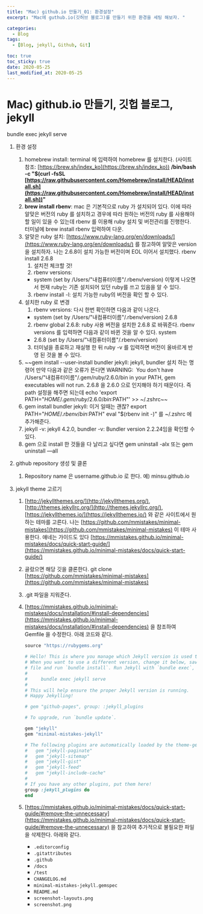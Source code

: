 ```yaml
---
title: "Mac) github.io 만들기_01: 환경설정"
excerpt: "Mac에 guthub.io(깃허브 블로그)를 만들기 위한 환경을 세팅 해보자. "

categories:
  - Blog
tags:
  - [Blog, jekyll, Github, Git]

toc: true
toc_sticky: true
date: 2020-05-25
last_modified_at: 2020-05-25
---
```


# Mac) github.io 만들기, 깃헙 블로그, jekyll

bundle exec jekyll serve

1. 환경 설정
   1. homebrew install: terminal 에 입력하여 homebrew 를 설치한다.
      (사이트 참조: [https://brew.sh/index_ko](https://brew.sh/index_ko))
      **/bin/bash -c "$(curl -fsSL [https://raw.githubusercontent.com/Homebrew/install/HEAD/install.sh](https://raw.githubusercontent.com/Homebrew/install/HEAD/install.sh))"**
   2. **brew install rbenv**: mac 은 기본적으로 ruby 가 설치되어 있다. 이에 따라 알맞은 버전의 ruby 를 설치하고 경우에 따라 원하는 버전의 ruby 를 사용해야할 일이 있을 수 있는데 rbenv 를 이용해 ruby 설치 및 버전관리를 진행한다. 터미널에 brew install rbenv 입력하여 다운.
   3. 알맞은 ruby 설치: [https://www.ruby-lang.org/en/downloads/](https://www.ruby-lang.org/en/downloads/) 를 참고하여 알맞은 version을 설치하자. 나는 2.6.8이 설치 가능한 버전이며 EOL 이어서 설치했다. rbenv install 2.6.8
      1. 설치전 체크할 것!
      2. rbenv versions:
      - system (set by /Users/"내컴퓨터이름"/.rbenv/version) 이렇게 나오면서 현재 ruby는 기존 설치되어 있던 ruby를 쓰고 있음을 알 수 있다.
      3. rbenv install -l: 설치 가능한 ruby의 버전을 확인 할 수 있다.
   4. 설치한 ruby 로 변경
      1. rbenv versions: 다시 한번 확인하면 다음과 같이 나온다.
      - system (set by /Users/"내컴퓨터이름"/.rbenv/version)
        2.6.8
      2. rbenv global 2.6.8: ruby 사용 버전을 설치한 2.6.8 로 바꿔준다.
         rbenv versions 를 입력하면 다음과 같이 바뀐 것을 알 수 있다.
         system
      - 2.6.8 (set by /Users/"내컴퓨터이름"/.rbenv/version)
      3. 터미널을 종료하고 재실행 한 뒤 ruby -v 를 입력하면 버전이 올바르게 반영 된 것을 볼 수 있다.
   5. ~~gem install --user-install bundler jekyll: jekyll, bundler 설치 하는 명령어
      만약 다음과 같은 오류가 뜬다면
      WARNING:  You don't have /Users/"내컴퓨터이름"/.gem/ruby/2.6.0/bin in your PATH, gem executables will not run.
      2.6.8 을 2.6.0 으로 인지해야 하기 때문이다. 즉 path 설정을 해주면 되는데
      echo 'export PATH="$HOME/.gem/ruby/2.6.0/bin:$PATH"' >> ~/.zshrc~~
   6. gem install bundler jekyll: 이거 일때는 괜찮?
      export PATH="$HOME/.rbenv/bin:$PATH"
      eval "$(rbenv init -)"
      를 ~/.zshrc 에 추가해준다.
   7. jekyll -v: jekyll 4.2.0, bundler -v: Bundler version 2.2.24임을 확인할 수 있다.
   8. gem 으로 install 한 것들을 다 날리고 싶다면 gem uninstall -aIx 또는 gem uninstall —aIl
2. github repository 생성 및 클론
   1. Repository name 은 username.github.io 로 한다. 예) minsu.github.io
3. jekyll theme 고르기

   1. [http://jekyllthemes.org/](http://jekyllthemes.org/), [http://themes.jekyllrc.org/](http://themes.jekyllrc.org/), [https://jekyllthemes.io/](https://jekyllthemes.io/) 와 같은 사이트에서 원하는 테마를 고른다. 나는 [https://github.com/mmistakes/minimal-mistakes](https://github.com/mmistakes/minimal-mistakes) 이 테마 사용한다. 얘네는 가이드도 있다 [https://mmistakes.github.io/minimal-mistakes/docs/quick-start-guide/](https://mmistakes.github.io/minimal-mistakes/docs/quick-start-guide/)
   2. 골랐으면 해당 깃을 클론한다. git clone [https://github.com/mmistakes/minimal-mistakes](https://github.com/mmistakes/minimal-mistakes)
   3. .git 파일을 지워준다.
   4. [https://mmistakes.github.io/minimal-mistakes/docs/installation/#install-dependencies](https://mmistakes.github.io/minimal-mistakes/docs/installation/#install-dependencies) 을 참조하여 Gemfile 을 수정한다. 아래 코드와 같다.

      ```ruby
      source "https://rubygems.org"

      # Hello! This is where you manage which Jekyll version is used to run.
      # When you want to use a different version, change it below, save the
      # file and run `bundle install`. Run Jekyll with `bundle exec`, like so:
      #
      #     bundle exec jekyll serve
      #
      # This will help ensure the proper Jekyll version is running.
      # Happy Jekylling!

      # gem "github-pages", group: :jekyll_plugins

      # To upgrade, run `bundle update`.

      gem "jekyll"
      gem "minimal-mistakes-jekyll"

      # The following plugins are automatically loaded by the theme-gem:
      #   gem "jekyll-paginate"
      #   gem "jekyll-sitemap"
      #   gem "jekyll-gist"
      #   gem "jekyll-feed"
      #   gem "jekyll-include-cache"
      #
      # If you have any other plugins, put them here!
      group :jekyll_plugins do
      end
      ```

   5. [https://mmistakes.github.io/minimal-mistakes/docs/quick-start-guide/#remove-the-unnecessary](https://mmistakes.github.io/minimal-mistakes/docs/quick-start-guide/#remove-the-unnecessary) 을 참고하여 추가적으로 불필요한 파일을 삭제한다. 아래와 같다.
      - `.editorconfig`
      - `.gitattributes`
      - `.github`
      - `/docs`
      - `/test`
      - `CHANGELOG.md`
      - `minimal-mistakes-jekyll.gemspec`
      - `README.md`
      - `screenshot-layouts.png`
      - `screenshot.png`
